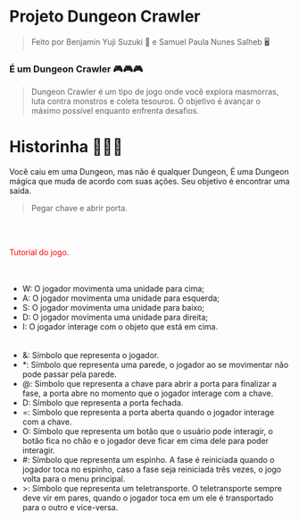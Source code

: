 # __Projeto Dungeon Crawler__

> Feito por Benjamin Yuji Suzuki 📝 e Samuel Paula Nunes Salheb 🖥️

### É um Dungeon Crawler 🎮🎮🎮
> Dungeon Crawler é um tipo de jogo onde você explora masmorras, luta contra monstros e coleta tesouros. O objetivo é avançar o máximo possível enquanto enfrenta desafios.

# Historinha 📖📖📖
Você caiu em uma Dungeon, mas não é qualquer Dungeon, É uma Dungeon mágica que muda de acordo com suas ações. 
Seu objetivo é encontrar uma saída.
> Pegar chave e abrir porta. 

<br> <br>

<span style="color:rgb(255,0,0)">Tutorial do jogo.<span>
<br><br><br>
- W: O jogador movimenta uma unidade para cima;
- A: O jogador movimenta uma unidade para esquerda;
- S: O jogador movimenta uma unidade para baixo;
- D: O jogador movimenta uma unidade para direita;
- I: O jogador interage com o objeto que está em cima.
<br><br><br>
- &amp;: Símbolo que representa o jogador.
- *: Símbolo que representa uma parede, o jogador ao se movimentar não pode passar
pela parede.
- @: Simbolo que representa a chave para abrir a porta para finalizar a fase, a porta abre
no momento que o jogador interage com a chave.
- D: Símbolo que representa a porta fechada.
- =: Simbolo que representa a porta aberta quando o jogador interage com a chave.
- O: Símbolo que representa um botão que o usuário pode interagir, o botão fica no chão e
o jogador deve ficar em cima dele para poder interagir.
- #: Símbolo que representa um espinho. A fase é reiniciada quando o jogador toca no
espinho, caso a fase seja reiniciada três vezes, o jogo volta para o menu principal.
- &gt;: Símbolo que representa um teletransporte. O teletransporte sempre deve vir em pares,
quando o jogador toca em um ele é transportado para o outro e vice-versa.



